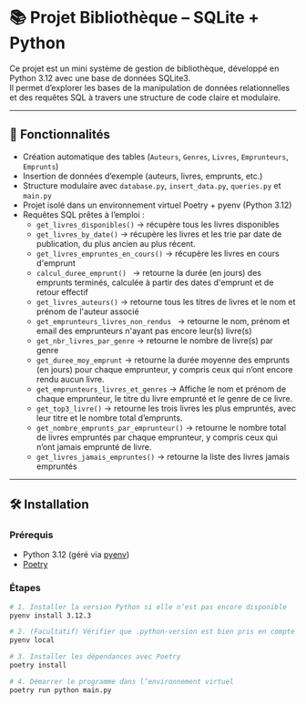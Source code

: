 # 📚 Projet Bibliothèque – SQLite + Python

Ce projet est un mini système de gestion de bibliothèque, développé en Python 3.12 avec une base de données SQLite3.  
Il permet d’explorer les bases de la manipulation de données relationnelles et des requêtes SQL à travers une structure de code claire et modulaire.

---

## 🚀 Fonctionnalités

- Création automatique des tables (`Auteurs`, `Genres`, `Livres`, `Emprunteurs`, `Emprunts`)
- Insertion de données d’exemple (auteurs, livres, emprunts, etc.)
- Structure modulaire avec `database.py`, `insert_data.py`, `queries.py` et `main.py`
- Projet isolé dans un environnement virtuel Poetry + pyenv (Python 3.12)
- Requêtes SQL prêtes à l’emploi :
  - `get_livres_disponibles()` → récupère tous les livres disponibles
  - `get_livres_by_date()` → récupère les livres et les trie par date de publication, du plus ancien au plus récent.
  - `get_livres_empruntes_en_cours()` → récupère les livres en cours d'emprunt
  - `calcul_duree_emprunt() ` →  retourne la durée (en jours) des emprunts terminés, calculée à partir des dates d'emprunt et de retour effectif
  - `get_livres_auteurs()`  → retourne tous les titres de livres et le nom et prénom de l'auteur associé
  - `get_emprunteurs_livres_non_rendus ` → retourne le nom, prénom et email des emprunteurs n'ayant pas encore leur(s) livre(s)
  - `get_nbr_livres_par_genre` → retourne le nombre de livre(s) par genre
  - `get_duree_moy_emprunt` → retourne la durée moyenne des emprunts (en jours) pour chaque emprunteur, y compris ceux qui n’ont encore rendu aucun livre.
  - `get_emprunteurs_livres_et_genres` → Affiche le nom et prénom de chaque emprunteur, le titre du livre emprunté et le genre de ce livre.
  - `get_top3_livre()` → retourne les trois livres les plus empruntés, avec leur titre et le nombre total d’emprunts.
  - `get_nombre_emprunts_par_emprunteur()` → retourne le nombre total de livres empruntés par chaque emprunteur, y compris ceux qui n’ont jamais emprunté de livre.
  - `get_livres_jamais_empruntes()` → retourne la liste des livres jamais empruntés


---

## 🛠️ Installation

### Prérequis

- Python 3.12 (géré via [pyenv](https://github.com/pyenv/pyenv))
- [Poetry](https://python-poetry.org/)

### Étapes

```bash
# 1. Installer la version Python si elle n’est pas encore disponible
pyenv install 3.12.3

# 2. (Facultatif) Vérifier que .python-version est bien pris en compte
pyenv local

# 3. Installer les dépendances avec Poetry
poetry install

# 4. Démarrer le programme dans l’environnement virtuel
poetry run python main.py
